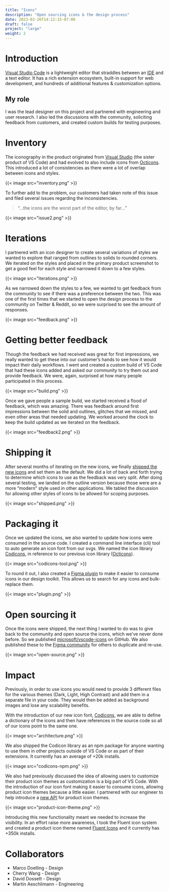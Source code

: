 ```yaml
---
title: "Icons"
description: "Open sourcing icons & the design process"
date: 2023-03-26T14:12:15-07:00
draft: false
project: "large"
weight: 2
---
```


# Introduction

[Visual Studio Code](https://code.visualstudio.com/) is a lightweight editor that straddles between an [IDE](https://en.wikipedia.org/wiki/Integrated_development_environment) and a text editor. It has a rich extension ecosystem, built-in support for web development, and hundreds of additional features & customization options.

## My role
I was the lead designer on this project and partnered with engineering and user research. I also led the discussions with the community, soliciting feedback from customers, and created custom builds for testing purposes.

# Inventory
The iconography in the product originated from [Visual Studio](https://visualstudio.microsoft.com/vs/) (the sister product of VS Code) and had evolved to also include icons from [Octicons](https://primer.github.io/octicons/). This introduced a lot of consistencies as there were a lot of overlap between icons and styles.

{{< image src="inventory.png" >}}

To further add to the problem, our customers had taken note of this issue and filed several issues regarding the inconsistencies.

> “…the icons are the worst part of the editor, by far…”

{{< image src="issue2.png" >}}

# Iterations

I partnered with an icon designer to create several variations of styles we wanted to explore that ranged from outlines to solids to rounded corners. We iterated on the styles and placed in the primary product screenshot to get a good feel for each style and narrowed it down to a few styles.

{{< image src="iterations.png" >}}

As we narrowed down the styles to a few, we wanted to get feedback from the community to see if there was a preference between the two. This was one of the first times that we started to open the design process to the community on Twitter & Reddit, so we were surprised to see the amount of responses.

{{< image src="feedback.png" >}}

# Getting better feedback

Though the feedback we had received was great for first impressions, we really wanted to get these into our customer’s hands to see how it would impact their daily workflows. I went and created a custom build of VS Code that had these icons added and asked our community to try them out and provide feedback. We were, again, surprised at how many people participated in this process.

{{< image src="build.png" >}}

Once we gave people a sample build, we started received a flood of feedback, which was amazing. There was feedback around first impressions between the solid and outlines, glitches that we missed, and even other areas that needed updating. We worked around the clock to keep the build updated as we iterated on the feedback.

{{< image src="feedback2.png" >}}

# Shipping it

After several months of iterating on the new icons, we finally [shipped the new icons](https://code.visualstudio.com/updates/v1_37#_new-product-icons) and set them as the default. We did a lot of back and forth trying to determine which icons to use as the feedback was very split. After doing several testing, we landed on the outline version because those were are a more “modern” style used in other applications. We tabled the discussion for allowing other styles of icons to be allowed for scoping purposes.

{{< image src="shipped.png" >}}

# Packaging it

Once we updated the icons, we also wanted to update how icons were consumed in the source code. I created a command line interface (cli) tool to auto generate an icon font from our svgs. We named the icon library [Codicons](https://github.com/microsoft/vscode-codicons/), in reference to our previous icon library ([Octicons](https://primer.style/design/foundations/icons/)).

{{< image src="codicons-tool.png" >}}

To round it out, I also created a [Figma plugin](https://www.figma.com/community/plugin/786075219184960694) to make it easier to consume icons in our design toolkit. This allows us to search for any icons and bulk-replace them.

{{< image src="plugin.png" >}}

# Open sourcing it

Once the icons were shipped, the next thing I wanted to do was to give back to the community and open source the icons, which we’ve never done before. So we published [microsoft/vscode-icons](https://github.com/microsoft/vscode-icons) on GitHub. We also published these to the [Figma community](https://www.figma.com/community/file/768673354734944365) for others to duplicate and re-use.

{{< image src="open-source.png" >}}

# Impact
Previously, in order to use icons you would need to provide 3 different files for the various themes (Dark, Light, High Contrast) and add them in a separate file in your code. They would then be added as background images and lose any scalability benefits.

With the introduction of our new icon font, [Codicons](https://github.com/microsoft/vscode-codicons/), we are able to define a dictionary of the icons and then have references in the source code so all of our icons point to the same one.

{{< image src="architecture.png" >}}

We also shipped the Codicon library as an npm package for anyone wanting to use them in other projects outside of VS Code or as part of their extensions. It currently has an average of +20k installs.

{{< image src="codicons-npm.png" >}}

We also had previously discussed the idea of allowing users to customize their product icon themes as customization is a big part of VS Code. With the introduction of our icon font making it easier to consume icons, allowing product icon themes because a little easier. I partnered with our engineer to help introduce a [new API](https://code.visualstudio.com/api/extension-guides/product-icon-theme) for product icon themes.

{{< image src="product-icon-theme.png" >}}

Introducing this new functionality meant we needed to increase the visibility. In an effort raise more awareness, I took the Fluent icon system and created a product icon theme named [Fluent Icons](https://marketplace.visualstudio.com/items?itemName=miguelsolorio.fluent-icons) and it currently has +350k installs.

# Collaborators

- Marco Doelling - Design
- Cherry Wang - Design
- David Dossett - Design
- Martin Aeschlimann - Engineering